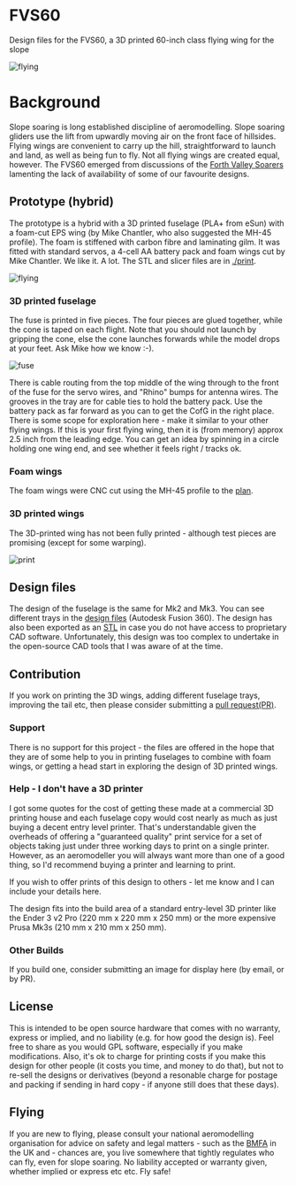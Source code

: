 # FVS60

Design files for the FVS60, a 3D printed 60-inch class flying wing for the slope

![flying](./img/complete.png)

# Background

Slope soaring is long established discipline of aeromodelling. Slope soaring gliders use the lift from upwardly moving air on the front face of hillsides. Flying wings are convenient to carry up the hill, straightforward to launch and land, as well as being fun to fly. Not all flying wings are created equal, however. The FVS60 emerged from discussions of the [Forth Valley Soarers](http://www.forthvalleysoarers.org.uk/) lamenting the lack of availability of some of our favourite designs.

## Prototype (hybrid)

The prototype is a hybrid with a 3D printed fuselage (PLA+ from eSun) with a foam-cut EPS wing (by Mike Chantler, who also suggested the MH-45 profile). The foam is stiffened with carbon fibre and laminating gilm. It was fitted with standard servos, a 4-cell AA battery pack and foam wings cut by Mike Chantler. We like it. A lot. The STL and slicer files are in [./print](./print).

![flying](./img/flying.jpg)

### 3D printed fuselage

The fuse is printed in five pieces. The four pieces are glued together, while the cone is taped on each flight. Note that you should not launch by gripping the cone, else the cone launches forwards while the model drops at your feet. Ask Mike how we know :-).

![fuse](./img/fuse.png)

There is cable routing from the top middle of the wing through to the front of the fuse for the servo wires, and "Rhino" bumps for antenna wires. The grooves in the tray are for cable ties to hold the battery pack. Use the battery pack as far forward as you can to get the CofG in the right place. There is some scope for exploration here - make it similar to your other flying wings. If this is your first flying wing, then it is (from memory) approx 2.5 inch from the leading edge. You can get an idea by spinning in a circle holding one wing end, and see whether it feels right / tracks ok.

### Foam wings

The foam wings were CNC cut using the MH-45 profile to the [plan](./doc/plan.pdf).

### 3D printed wings

The 3D-printed wing has not been fully printed - although test pieces are promising (except for some warping).

![print](./img/print.jpg)

## Design files

The design of the fuselage is the same for Mk2 and Mk3. You can see different trays in the [design files](./3d/fvs60-mk3.f3z) (Autodesk Fusion 360). The design has also been exported as an [STL](./3d/fvs60-mk3.stl) in case you do not have access to proprietary CAD software. Unfortunately, this design was too complex to undertake in the open-source CAD tools that I was aware of at the time.

## Contribution

If you work on printing the 3D wings, adding different fuselage trays, improving the tail etc, then please consider submitting a [pull request(PR)](https://docs.github.com/en/pull-requests/collaborating-with-pull-requests/proposing-changes-to-your-work-with-pull-requests/creating-a-pull-request).

### Support

There is no support for this project - the files are offered in the hope that they are of some help to you in printing fuselages to combine with foam wings, or getting a head start in exploring the design of 3D printed wings. 

### Help - I don't have a 3D printer 

I got some quotes for the cost of getting these made at a commercial 3D printing house and each fuselage copy would cost nearly as much as just buying a decent entry level printer. That's understandable given the overheads of offering a "guaranteed quality" print service for a set of objects taking just under three working days to print on a single printer. However, as an aeromodeller you will always want more than one of a good thing, so I'd recommend buying a printer and learning to print. 

If you wish to offer prints of this design to others - let me know and I can include your details here. 

The design fits into the build area of a standard entry-level 3D printer like the Ender 3 v2 Pro (220 mm x 220 mm x 250 mm) or the more expensive Prusa Mk3s (210 mm x 210 mm x 250 mm).

### Other Builds

If you build one, consider submitting an image for display here (by email, or by PR).

## License

This is intended to be open source hardware that comes with no warranty, express or implied, and no liability (e.g. for how good the design is). Feel free to share as you would GPL software, especially if you make modifications. Also, it's ok to charge for printing costs if you make this design for other people (it costs you time, and money to do that), but not to re-sell the designs or derivatives (beyond a resonable charge for postage and packing if sending in hard copy - if anyone still does that these days). 


## Flying

If you are new to flying, please consult your national aeromodelling organisation for advice on safety and legal matters - such as the [BMFA](https://bmfa.org/) in the UK and  - chances are, you live somewhere that tightly regulates who can fly, even for slope soaring. No liability accepted or warranty given, whether implied or express etc etc. Fly safe!
